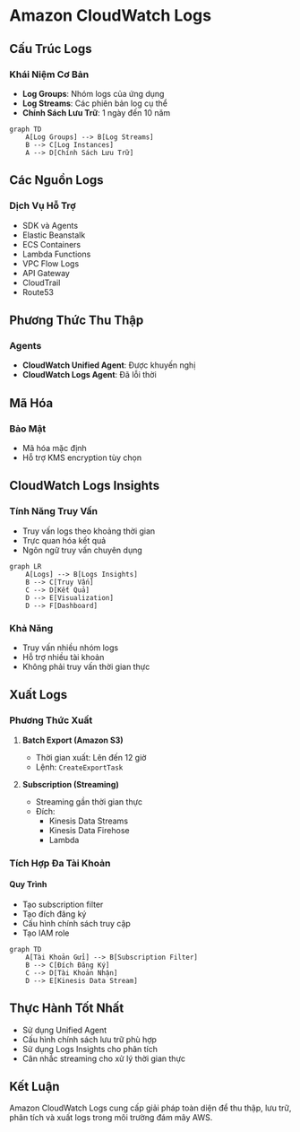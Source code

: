 # Amazon CloudWatch Logs

## Cấu Trúc Logs

### Khái Niệm Cơ Bản
- **Log Groups**: Nhóm logs của ứng dụng
- **Log Streams**: Các phiên bản log cụ thể
- **Chính Sách Lưu Trữ**: 1 ngày đến 10 năm

```mermaid
graph TD
    A[Log Groups] --> B[Log Streams]
    B --> C[Log Instances]
    A --> D[Chính Sách Lưu Trữ]
```

## Các Nguồn Logs

### Dịch Vụ Hỗ Trợ
- SDK và Agents
- Elastic Beanstalk
- ECS Containers
- Lambda Functions
- VPC Flow Logs
- API Gateway
- CloudTrail
- Route53

## Phương Thức Thu Thập

### Agents
- **CloudWatch Unified Agent**: Được khuyến nghị
- **CloudWatch Logs Agent**: Đã lỗi thời

## Mã Hóa

### Bảo Mật
- Mã hóa mặc định
- Hỗ trợ KMS encryption tùy chọn

## CloudWatch Logs Insights

### Tính Năng Truy Vấn
- Truy vấn logs theo khoảng thời gian
- Trực quan hóa kết quả
- Ngôn ngữ truy vấn chuyên dụng

```mermaid
graph LR
    A[Logs] --> B[Logs Insights]
    B --> C[Truy Vấn]
    C --> D[Kết Quả]
    D --> E[Visualization]
    D --> F[Dashboard]
```

### Khả Năng
- Truy vấn nhiều nhóm logs
- Hỗ trợ nhiều tài khoản
- Không phải truy vấn thời gian thực

## Xuất Logs

### Phương Thức Xuất

1. **Batch Export (Amazon S3)**
   - Thời gian xuất: Lên đến 12 giờ
   - Lệnh: `CreateExportTask`

2. **Subscription (Streaming)**
   - Streaming gần thời gian thực
   - Đích:
     - Kinesis Data Streams
     - Kinesis Data Firehose
     - Lambda

### Tích Hợp Đa Tài Khoản

#### Quy Trình
- Tạo subscription filter
- Tạo đích đăng ký
- Cấu hình chính sách truy cập
- Tạo IAM role

```mermaid
graph TD
    A[Tài Khoản Gửi] --> B[Subscription Filter]
    B --> C[Đích Đăng Ký]
    C --> D[Tài Khoản Nhận]
    D --> E[Kinesis Data Stream]
```

## Thực Hành Tốt Nhất

- Sử dụng Unified Agent
- Cấu hình chính sách lưu trữ phù hợp
- Sử dụng Logs Insights cho phân tích
- Cân nhắc streaming cho xử lý thời gian thực

## Kết Luận

Amazon CloudWatch Logs cung cấp giải pháp toàn diện để thu thập, lưu trữ, phân tích và xuất logs trong môi trường đám mây AWS.